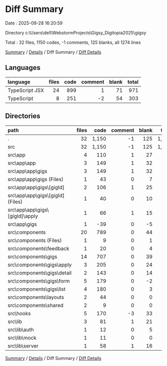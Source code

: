 # Diff Summary

Date : 2025-09-28 16:20:59

Directory c:\\Users\\dell\\WebstormProjects\\Gigsy_Digitopia2025\\gigsy

Total : 32 files,  1150 codes, -1 comments, 125 blanks, all 1274 lines

[Summary](results.md) / [Details](details.md) / Diff Summary / [Diff Details](diff-details.md)

## Languages
| language | files | code | comment | blank | total |
| :--- | ---: | ---: | ---: | ---: | ---: |
| TypeScript JSX | 24 | 899 | 1 | 71 | 971 |
| TypeScript | 8 | 251 | -2 | 54 | 303 |

## Directories
| path | files | code | comment | blank | total |
| :--- | ---: | ---: | ---: | ---: | ---: |
| . | 32 | 1,150 | -1 | 125 | 1,274 |
| src | 32 | 1,150 | -1 | 125 | 1,274 |
| src\\app | 4 | 110 | 1 | 27 | 138 |
| src\\app\\app | 3 | 149 | 1 | 32 | 182 |
| src\\app\\app\\gigs | 3 | 149 | 1 | 32 | 182 |
| src\\app\\app\\gigs (Files) | 1 | 43 | 0 | 7 | 50 |
| src\\app\\app\\gigs\\[gigId] | 2 | 106 | 1 | 25 | 132 |
| src\\app\\app\\gigs\\[gigId] (Files) | 1 | 40 | 0 | 10 | 50 |
| src\\app\\app\\gigs\\[gigId]\\apply | 1 | 66 | 1 | 15 | 82 |
| src\\app\\gigs | 1 | -39 | 0 | -5 | -44 |
| src\\components | 20 | 789 | 0 | 44 | 833 |
| src\\components (Files) | 1 | 9 | 0 | 1 | 10 |
| src\\components\\feedback | 1 | 20 | 0 | 4 | 24 |
| src\\components\\gigs | 14 | 707 | 0 | 39 | 746 |
| src\\components\\gigs\\apply | 3 | 205 | 0 | 24 | 229 |
| src\\components\\gigs\\detail | 2 | 143 | 0 | 14 | 157 |
| src\\components\\gigs\\form | 5 | 179 | 0 | -2 | 177 |
| src\\components\\gigs\\list | 4 | 180 | 0 | 3 | 183 |
| src\\components\\layouts | 2 | 44 | 0 | 0 | 44 |
| src\\components\\shared | 2 | 9 | 0 | 0 | 9 |
| src\\hooks | 5 | 170 | -3 | 33 | 200 |
| src\\lib | 3 | 81 | 1 | 21 | 103 |
| src\\lib\\auth | 1 | 12 | 0 | 5 | 17 |
| src\\lib\\mock | 1 | 11 | 0 | 0 | 11 |
| src\\lib\\server | 1 | 58 | 1 | 16 | 75 |

[Summary](results.md) / [Details](details.md) / Diff Summary / [Diff Details](diff-details.md)